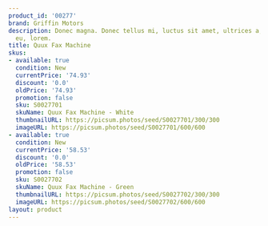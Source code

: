 ```yaml
---
product_id: '00277'
brand: Griffin Motors
description: Donec magna. Donec tellus mi, luctus sit amet, ultrices a, convallis
  eu, lorem.
title: Quux Fax Machine
skus:
- available: true
  condition: New
  currentPrice: '74.93'
  discount: '0.0'
  oldPrice: '74.93'
  promotion: false
  sku: S0027701
  skuName: Quux Fax Machine - White
  thumbnailURL: https://picsum.photos/seed/S0027701/300/300
  imageURL: https://picsum.photos/seed/S0027701/600/600
- available: true
  condition: New
  currentPrice: '58.53'
  discount: '0.0'
  oldPrice: '58.53'
  promotion: false
  sku: S0027702
  skuName: Quux Fax Machine - Green
  thumbnailURL: https://picsum.photos/seed/S0027702/300/300
  imageURL: https://picsum.photos/seed/S0027702/600/600
layout: product
---
```


